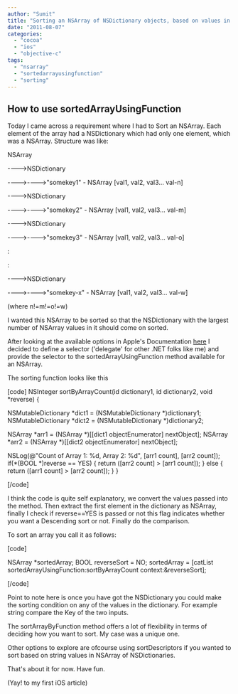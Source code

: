 ```yaml
---
author: "Sumit"
title: "Sorting an NSArray of NSDictionary objects, based on values in NSDictionary"
date: "2011-08-07"
categories: 
  - "cocoa"
  - "ios"
  - "objective-c"
tags: 
  - "nsarray"
  - "sortedarrayusingfunction"
  - "sorting"
---
```


## How to use sortedArrayUsingFunction

Today I came across a requirement where I had to Sort an NSArray. Each element of the array had a NSDictionary which had only one element, which was a NSArray. Structure was like:

NSArray

\---->NSDictionary

\---->---->"somekey1" - NSArray \[val1, val2, val3... val-n\]

\---->NSDictionary

\---->---->"somekey2" - NSArray \[val1, val2, val3... val-m\]

\---->NSDictionary

\---->---->"somekey3" - NSArray \[val1, val2, val3... val-o\]

:

:

\---->NSDictionary

\---->---->"somekey-x" - NSArray \[val1, val2, val3... val-w\]

(where n!=m!=o!=w)

I wanted this NSArray to be sorted so that the NSDictionary with the largest number of NSArray values in it should come on sorted.

After looking at the available options in Apple's Documentation [here](http://developer.apple.com/library/mac/#documentation/Cocoa/Conceptual/Collections/Articles/Arrays.html#//apple_ref/doc/uid/20000132-SW5) I decided to define a selector ('delegate' for other .NET folks like me) and provide the selector to the sortedArrayUsingFunction method available for an NSArray.

The sorting function looks like this

\[code\] NSInteger sortByArrayCount(id dictionary1, id dictionary2, void \*reverse) {

NSMutableDictionary \*dict1 = (NSMutableDictionary \*)dictionary1; NSMutableDictionary \*dict2 = (NSMutableDictionary \*)dictionary2;

NSArray \*arr1 = (NSArray \*)\[\[dict1 objectEnumerator\] nextObject\]; NSArray \*arr2 = (NSArray \*)\[\[dict2 objectEnumerator\] nextObject\];

NSLog(@"Count of Array 1: %d, Array 2: %d", \[arr1 count\], \[arr2 count\]); if(\*(BOOL \*)reverse == YES) { return (\[arr2 count\] > \[arr1 count\]); } else { return (\[arr1 count\] > \[arr2 count\]); } }

\[/code\]

I think the code is quite self explanatory, we convert the values passed into the method. Then extract the first element in the dictionary as NSArray, finally I check if reverse==YES is passed or not this flag indicates whether you want a Descending sort or not. Finally do the comparison.

To sort an array you call it as follows:

\[code\]

NSArray \*sortedArray; BOOL reverseSort = NO; sortedArray = \[catList sortedArrayUsingFunction:sortByArrayCount context:&reverseSort\];

\[/code\]

Point to note here is once you have got the NSDictionary you could make the sorting condition on any of the values in the dictionary. For example string compare the Key of the two inputs.

The sortArrayByFunction method offers a lot of flexibility in terms of deciding how you want to sort. My case was a unique one.

Other options to explore are ofcourse using sortDescriptors if you wanted to sort based on string values in NSArray of NSDictionaries.

That's about it for now. Have fun.

(Yay! to my first iOS article)
